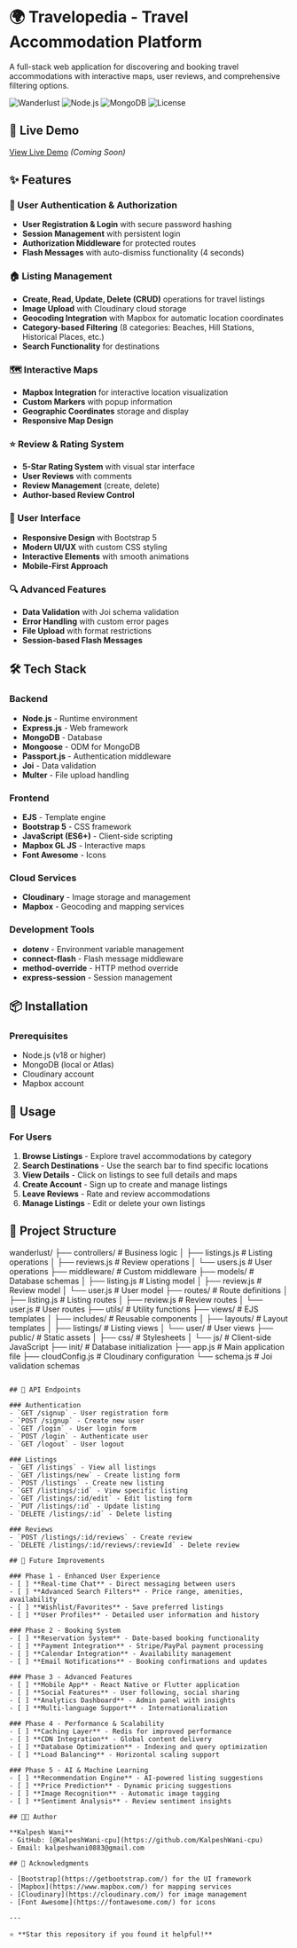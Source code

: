 # 🌍 Travelopedia - Travel Accommodation Platform

A full-stack web application for discovering and booking travel accommodations with interactive maps, user reviews, and comprehensive filtering options.

![Wanderlust](https://img.shields.io/badge/Status-Active-brightgreen)
![Node.js](https://img.shields.io/badge/Node.js-18+-green)
![MongoDB](https://img.shields.io/badge/MongoDB-Atlas-blue)
![License](https://img.shields.io/badge/License-ISC-yellow)

## 🚀 Live Demo

[View Live Demo](https://your-demo-link.com) *(Coming Soon)*


## ✨ Features

### 🔐 User Authentication & Authorization
- **User Registration & Login** with secure password hashing
- **Session Management** with persistent login
- **Authorization Middleware** for protected routes
- **Flash Messages** with auto-dismiss functionality (4 seconds)

### 🏠 Listing Management
- **Create, Read, Update, Delete (CRUD)** operations for travel listings
- **Image Upload** with Cloudinary cloud storage
- **Geocoding Integration** with Mapbox for automatic location coordinates
- **Category-based Filtering** (8 categories: Beaches, Hill Stations, Historical Places, etc.)
- **Search Functionality** for destinations

### 🗺️ Interactive Maps
- **Mapbox Integration** for interactive location visualization
- **Custom Markers** with popup information
- **Geographic Coordinates** storage and display
- **Responsive Map Design**

### ⭐ Review & Rating System
- **5-Star Rating System** with visual star interface
- **User Reviews** with comments
- **Review Management** (create, delete)
- **Author-based Review Control**

### 🎨 User Interface
- **Responsive Design** with Bootstrap 5
- **Modern UI/UX** with custom CSS styling
- **Interactive Elements** with smooth animations
- **Mobile-First Approach**

### 🔍 Advanced Features
- **Data Validation** with Joi schema validation
- **Error Handling** with custom error pages
- **File Upload** with format restrictions
- **Session-based Flash Messages**

## 🛠️ Tech Stack

### Backend
- **Node.js** - Runtime environment
- **Express.js** - Web framework
- **MongoDB** - Database
- **Mongoose** - ODM for MongoDB
- **Passport.js** - Authentication middleware
- **Joi** - Data validation
- **Multer** - File upload handling

### Frontend
- **EJS** - Template engine
- **Bootstrap 5** - CSS framework
- **JavaScript (ES6+)** - Client-side scripting
- **Mapbox GL JS** - Interactive maps
- **Font Awesome** - Icons

### Cloud Services
- **Cloudinary** - Image storage and management
- **Mapbox** - Geocoding and mapping services

### Development Tools
- **dotenv** - Environment variable management
- **connect-flash** - Flash message middleware
- **method-override** - HTTP method override
- **express-session** - Session management

## 📦 Installation

### Prerequisites
- Node.js (v18 or higher)
- MongoDB (local or Atlas)
- Cloudinary account
- Mapbox account

## 🚀 Usage

### For Users
1. **Browse Listings** - Explore travel accommodations by category
2. **Search Destinations** - Use the search bar to find specific locations
3. **View Details** - Click on listings to see full details and maps
4. **Create Account** - Sign up to create and manage listings
5. **Leave Reviews** - Rate and review accommodations
6. **Manage Listings** - Edit or delete your own listings

## 📁 Project Structure

wanderlust/
├── controllers/          # Business logic
│   ├── listings.js      # Listing operations
│   ├── reviews.js       # Review operations
│   └── users.js         # User operations
├── middleware/          # Custom middleware
├── models/              # Database schemas
│   ├── listing.js       # Listing model
│   ├── review.js        # Review model
│   └── user.js          # User model
├── routes/              # Route definitions
│   ├── listing.js       # Listing routes
│   ├── review.js        # Review routes
│   └── user.js          # User routes
├── utils/               # Utility functions
├── views/               # EJS templates
│   ├── includes/        # Reusable components
│   ├── layouts/         # Layout templates
│   ├── listings/        # Listing views
│   └── user/            # User views
├── public/              # Static assets
│   ├── css/             # Stylesheets
│   └── js/              # Client-side JavaScript
├── init/                # Database initialization
├── app.js               # Main application file
├── cloudConfig.js       # Cloudinary configuration
└── schema.js            # Joi validation schemas
```

## 🔗 API Endpoints

### Authentication
- `GET /signup` - User registration form
- `POST /signup` - Create new user
- `GET /login` - User login form
- `POST /login` - Authenticate user
- `GET /logout` - User logout

### Listings
- `GET /listings` - View all listings
- `GET /listings/new` - Create listing form
- `POST /listings` - Create new listing
- `GET /listings/:id` - View specific listing
- `GET /listings/:id/edit` - Edit listing form
- `PUT /listings/:id` - Update listing
- `DELETE /listings/:id` - Delete listing

### Reviews
- `POST /listings/:id/reviews` - Create review
- `DELETE /listings/:id/reviews/:reviewId` - Delete review

## 🔮 Future Improvements

### Phase 1 - Enhanced User Experience
- [ ] **Real-time Chat** - Direct messaging between users
- [ ] **Advanced Search Filters** - Price range, amenities, availability
- [ ] **Wishlist/Favorites** - Save preferred listings
- [ ] **User Profiles** - Detailed user information and history

### Phase 2 - Booking System
- [ ] **Reservation System** - Date-based booking functionality
- [ ] **Payment Integration** - Stripe/PayPal payment processing
- [ ] **Calendar Integration** - Availability management
- [ ] **Email Notifications** - Booking confirmations and updates

### Phase 3 - Advanced Features
- [ ] **Mobile App** - React Native or Flutter application
- [ ] **Social Features** - User following, social sharing
- [ ] **Analytics Dashboard** - Admin panel with insights
- [ ] **Multi-language Support** - Internationalization

### Phase 4 - Performance & Scalability
- [ ] **Caching Layer** - Redis for improved performance
- [ ] **CDN Integration** - Global content delivery
- [ ] **Database Optimization** - Indexing and query optimization
- [ ] **Load Balancing** - Horizontal scaling support

### Phase 5 - AI & Machine Learning
- [ ] **Recommendation Engine** - AI-powered listing suggestions
- [ ] **Price Prediction** - Dynamic pricing suggestions
- [ ] **Image Recognition** - Automatic image tagging
- [ ] **Sentiment Analysis** - Review sentiment insights

## 👨‍💻 Author

**Kalpesh Wani**
- GitHub: [@KalpeshWani-cpu](https://github.com/KalpeshWani-cpu)
- Email: kalpeshwani0883@gmail.com

## 🙏 Acknowledgments

- [Bootstrap](https://getbootstrap.com/) for the UI framework
- [Mapbox](https://www.mapbox.com/) for mapping services
- [Cloudinary](https://cloudinary.com/) for image management
- [Font Awesome](https://fontawesome.com/) for icons

---

⭐ **Star this repository if you found it helpful!**
